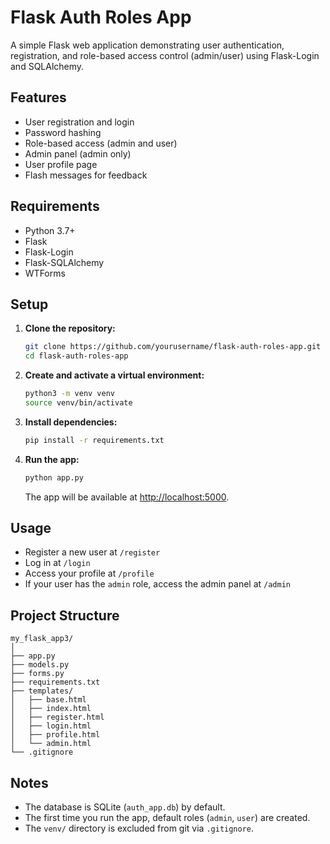 # Flask Auth Roles App

A simple Flask web application demonstrating user authentication, registration, and role-based access control (admin/user) using Flask-Login and SQLAlchemy.

## Features

- User registration and login
- Password hashing
- Role-based access (admin and user)
- Admin panel (admin only)
- User profile page
- Flash messages for feedback

## Requirements

- Python 3.7+
- Flask
- Flask-Login
- Flask-SQLAlchemy
- WTForms

## Setup

1. **Clone the repository:**
   ```bash
   git clone https://github.com/yourusername/flask-auth-roles-app.git
   cd flask-auth-roles-app
   ```

2. **Create and activate a virtual environment:**
   ```bash
   python3 -m venv venv
   source venv/bin/activate
   ```

3. **Install dependencies:**
   ```bash
   pip install -r requirements.txt
   ```

4. **Run the app:**
   ```bash
   python app.py
   ```
   The app will be available at [http://localhost:5000](http://localhost:5000).

## Usage

- Register a new user at `/register`
- Log in at `/login`
- Access your profile at `/profile`
- If your user has the `admin` role, access the admin panel at `/admin`

## Project Structure

```
my_flask_app3/
│
├── app.py
├── models.py
├── forms.py
├── requirements.txt
├── templates/
│   ├── base.html
│   ├── index.html
│   ├── register.html
│   ├── login.html
│   ├── profile.html
│   └── admin.html
└── .gitignore
```

## Notes

- The database is SQLite (`auth_app.db`) by default.
- The first time you run the app, default roles (`admin`, `user`) are created.
- The `venv/` directory is excluded from git via `.gitignore`.

##
